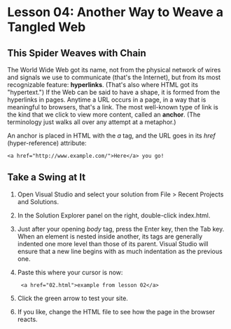 Lesson 04: Another Way to Weave a Tangled Web
=============================================

This Spider Weaves with Chain
-----------------------------

The World Wide Web got its name, not from the physical network of wires and signals we use to communicate (that's the Internet), but from its most recognizable feature: **hyperlinks**. (That's also where HTML got its "hypertext.") If the Web can be said to have a shape, it is formed from the hyperlinks in pages. Anytime a URL occurs in a page, in a way that is meaningful to browsers, that's a link. The most well-known type of link is the kind that we click to view more content, called an **anchor**. (The terminology just walks all over any attempt at a metaphor.)

An anchor is placed in HTML with the *a* tag, and the URL goes in its *href* (hyper-reference) attribute:

    <a href="http://www.example.com/">Here</a> you go!

Take a Swing at It
------------------

1. Open Visual Studio and select your solution from File > Recent Projects and Solutions.
2. In the Solution Explorer panel on the right, double-click index.html.
3. Just after your opening *body* tag, press the Enter key, then the Tab key. When an element is nested inside another, its tags are generally indented one more level than those of its parent. Visual Studio will ensure that a new line begins with as much indentation as the previous one.
4. Paste this where your cursor is now:
    
        <a href="02.html">example from lesson 02</a>

5. Click the green arrow to test your site.
6. If you like, change the HTML file to see how the page in the browser reacts.

